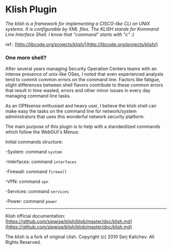 # Klish Plugin

_The klish is a framework for implementing a CISCO-like CLI on UNIX systems. It is configurable by XML files. The KLISH stands for Kommand Line Interface Shell. I know that "command" starts with "c" :)_

ref.: [http://libcode.org/projects/klish/](http://libcode.org/projects/klish/)

### One more shell?

After several years managing Security Operation Centers teams with an intense presence of unix-like OSes, I noted that even experienced analysts tend to commit common errors on the command line. Factors like fatigue, slight differences between shell flavors contribute to these common errors that result in time wasted, errors and other minor issues in every day managing command line tasks.

As an OPNsense enthusiast and heavy user, I believe the klish shell can make easy the tasks on the command line for network/system administrators that uses this wonderful network security platform.

The main purpose of this plugin is to help with a standardized commands which follow the WebGUI's Menus:

Initial commands structure:

-System: command `system`

-Interfaces: command `interfaces`

-Firewall: command `firewall`

-VPN: command `vpn`

-Services: command `services`

-Power: command `power`
___
Klish official documentation: [https://github.com/sipwise/klish/blob/master/doc/klish.md](https://github.com/sipwise/klish/blob/master/doc/klish.md)

The klish is a fork of original clish.
Copyright (c) 2010 Serj Kalichev.
All Rights Reserved.


